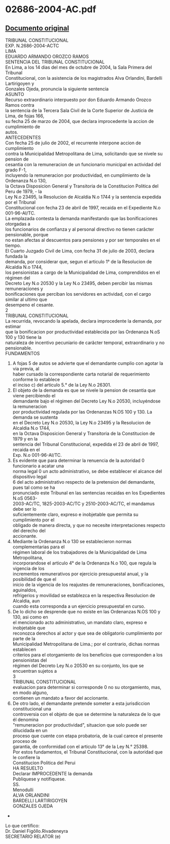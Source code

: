 
02686-2004-AC.pdf
=================
  
[Documento original](https://tc.gob.pe/jurisprudencia/2005/02686-2004-AC.pdf)  
---  
TRIBUNAL CONSTITUCIONAL  
EXP. N.2686-2004-ACTC  
LIMA  
EDUARDO ARMANDO OROZCO RAMOS  
SENTENCIA DEL TRIBUNAL CONSTITUCIONAL  
En Lima, a los 14 dias del mes de octubre de 2004, la Sala Primera del Tribunal  
Constitucional, con la asistencia de los magistrados Alva Orlandini, Bardelli Lartirigoyen y  
Gonzales Ojeda, pronuncia la siguiente sentencia  
ASUNTO  
Recurso extraordinario interpuesto por don Eduardo Armando Orozco Ramos contra  
la sentencia de la Tercera Sala Civil de la Corte Superior de Justicia de Lima, de fojas 166,  
su fecha 25 de marzo de 2004, que declara improcedente la accion de cumplimiento de  
autos.  
ANTECEDENTES  
Con fecha 25 de julio de 2002, el recurrente interpone accion de cumplimiento  
contra la Municipalidad Metropolitana de Lima, solicitando que se nivele su pension de  
cesantia con la remuneracion de un funcionario municipal en actividad del grado F-1,  
incluyendo la remuneracion por productividad, en cumplimiento de la Ordenanza N.o 130,  
la Octava Disposicion General y Transitoria de la Constitucion Politica del Peru de 1979, - la  
Ley N.o 23495, la Resolucion de Alcaldia N.o 1744 y la sentencia expedida por el Tribunal  
Constitucional con fecha 23 de abril de 1997, recaida en el Expediente N.o 001-96-AI/TC.  
La emplazada contesta la demanda manifestando que las bonificaciones otorgadas a  
los funcionarios de confianza y al personal directivo no tienen carâcter pensionable, porque  
no estan afectas al descuentos para pensiones y por ser temporales en el tiempo.  
El Cuarto Juzgado Civil de Lima, con fecha 31 de julio de 2003, declara fundada la  
demanda, por considerar que, segun el articulo 1° de la Resolucion de Alcaldia N.o 1744,  
los pensionistas a cargo de la Municipalidad de Lima, comprendidos en el régimen del  
Decreto Ley N.o 20530 y la Ley N.o 23495, deben percibir las mismas remuneraciones y  
bonificaciones que perciban los servidores en actividad, con el cargo similar al ultimo que  
desempeno el cesante.  
2  
TRIBUNAL CONSTITUCIONAL  
La recurrida, revocando la apelada, declara improcedente la demanda, por estimar  
que la bonificacion por productividad establecida por las Ordenanza N.oS 100 y 130 tiene la  
naturaleza de incentivo pecuniario de carâcter temporal, extraordinario y no pensionable.  
FUNDAMENTOS  
1. A fojas 5 de autos se advierte que el demandante cumplio con agotar la via previa, al  
haber cursado la correspondiente carta notarial de requerimiento conforme lo establece  
el inciso c) del articulo 5.° de la Ley N.o 26301.  
2. El objeto de la demanda es que se nivele la pension de cesantia que viene percibiendo el  
demandante bajo el régimen del Decreto Ley N.o 20530, incluyéndose la remuneracion  
por productividad regulada por las Ordenanzas N.OS 100 y 130. La demanda se sustenta  
en el Decreto Ley N.o 20530, la Ley N.o 23495 y la Resolucion de Alcaldia N.o 1744,  
en la Octava Disposicion General y Transitoria de la Constitucion de 1979 y en la  
sentencia del Tribunal Constitucional, expedida el 23 de abril de 1997, recaida en el  
Exp. N.o 001-96-AI/TC.  
3. Es evidente que para determinar la renuencia de la autoridad 0 funcionario a acatar una  
norma legal 0 un acto administrativo, se debe establecer el alcance del dispositivo legal  
6 del acto administrativo respecto de la pretension del demandante, pues tal como se ha  
pronunciado este Tribunal en las sentencias recaidas en los Expedientes N.oS 0563-  
2003-AC/TC, 1825-2003-AC/TC y 2510-2003-AC/TC, el mandamus debe ser lo  
suficientemente claro, expreso e inobjetable que permita su cumplimiento por el  
obligado de manera directa, y que no necesite interpretaciones respecto del derecho del  
accionante.  
4. Mediante la Ordenanza N.o 130 se establecieron normas complementarias para el  
régimen laboral de los trabajadores de la Municipalidad de Lima Metropolitana,  
incorporandose el articulo 4° de la Ordenanza N.o 100, que regula la vigencia de los  
incrementos remunerativos por ejercicio presupuestal anual, y la posibilidad de que el  
inicio de la vigencia de los reajustes de remuneraciones, bonificaciones, aguinaldos,  
refrigerios y movilidad se establezca en la respectiva Resolucion de Alcaldia, aun  
cuando esta corresponda a un ejercicio presupuestal en curso.  
5. De lo dicho se desprende que no existe en las Ordenanzas N.OS 100 y 130, asi como en  
el mencionado acto administrativo, un mandato claro, expreso e inobjetable que  
reconozca derechos al actor y que sea de obligatorio cumplimiento por parte de la  
Municipalidad Metropolitana de Lima.; por el contrario, dichas normas establecen  
criterios para el otorgamiento de los beneficios que corresponden a los pensionistas del  
régimen del Decreto Ley N.o 20530 en su conjunto, los que se encuentran sujetos a  
3  
TRIBUNAL CONSTITUCIONAL  
evaluacion para determinar si corresponde 0 no su otorgamiento, mas, en modo alguno,  
contienen un mandato a favor del accionante.  
6. De otro lado, el demandante pretende someter a esta jurisdiccion constitucional una  
controversia con el objeto de que se determine la naturaleza de lo que él denomina  
"remuneracion por productividad", situacion que solo puede ser dilucidada en un  
proceso que cuente con etapa probatoria, de la cual carece el presente proceso de  
garantia, de conformidad con el articulo 13° de la Ley N.° 25398.  
Por estos fundamentos, el Tribunal Constitucional, con la autoridad que le confiere la  
Constitucion Politica del Perui  
HA RESUELTO  
Declarar IMPROCEDENTE la demanda  
Publiquese y notifiquese.  
SS.  
Menodulli  
ALVA ORLANDINI  
BARDELLI LARTIRIGOYEN  
GONZALES OJEDA  
-  
Lo que certifico:  
Dr. Daniel Figôllo.Rivadeneyra  
SECRETARIO RELATOR (e)